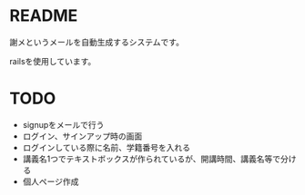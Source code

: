 # README

謝メというメールを自動生成するシステムです。

railsを使用しています。

# TODO

* signupをメールで行う  
* ログイン、サインアップ時の画面  
* ログインしている際に名前、学籍番号を入れる　　
* 講義名1つでテキストボックスが作られているが、開講時間、講義名等で分ける  
* 個人ページ作成


